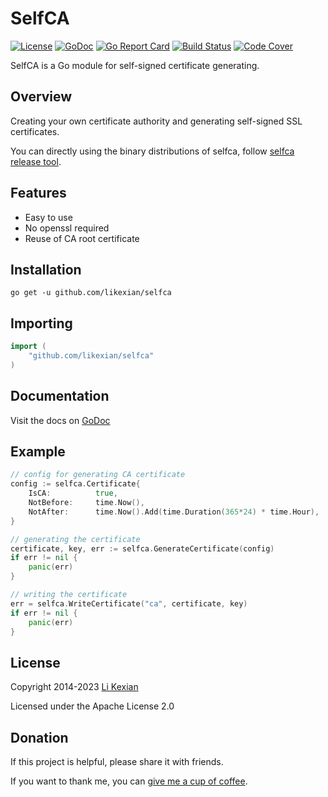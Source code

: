 # SelfCA

[![License](https://img.shields.io/badge/license-Apache%202.0-blue.svg)](LICENSE)
[![GoDoc](https://pkg.go.dev/badge/github.com/likexian/selfca.svg)](https://pkg.go.dev/github.com/likexian/selfca)
[![Go Report Card](https://goreportcard.com/badge/github.com/likexian/selfca)](https://goreportcard.com/report/github.com/likexian/selfca)
[![Build Status](https://github.com/likexian/selfca/actions/workflows/gotest.yaml/badge.svg)](https://github.com/likexian/selfca/actions/workflows/gotest.yaml)
[![Code Cover](https://release.likexian.com/selfca/coverage.svg)](https://github.com/likexian/selfca/actions/workflows/gotest.yaml)

SelfCA is a Go module for self-signed certificate generating.

## Overview

Creating your own certificate authority and generating self-signed SSL certificates.

You can directly using the binary distributions of selfca, follow [selfca release tool](cmd/selfca).

## Features

- Easy to use
- No openssl required
- Reuse of CA root certificate

## Installation

```shell
go get -u github.com/likexian/selfca
```

## Importing

```go
import (
    "github.com/likexian/selfca"
)
```

## Documentation

Visit the docs on [GoDoc](https://pkg.go.dev/github.com/likexian/selfca)

## Example

```go
// config for generating CA certificate
config := selfca.Certificate{
    IsCA:          true,
    NotBefore:     time.Now(),
    NotAfter:      time.Now().Add(time.Duration(365*24) * time.Hour),
}

// generating the certificate
certificate, key, err := selfca.GenerateCertificate(config)
if err != nil {
    panic(err)
}

// writing the certificate
err = selfca.WriteCertificate("ca", certificate, key)
if err != nil {
    panic(err)
}
```

## License

Copyright 2014-2023 [Li Kexian](https://www.likexian.com/)

Licensed under the Apache License 2.0

## Donation

If this project is helpful, please share it with friends.

If you want to thank me, you can [give me a cup of coffee](https://www.likexian.com/donate/).
